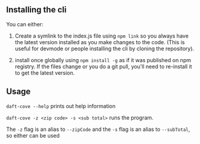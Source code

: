 ## Installing the cli
You can either:
1. Create a symlink to the index.js file using ```npm link``` so you always have the latest version installed as you make changes to the code. (This is useful for devmode or people installing the cli by cloning the repository).

2. install once globally using ```npm install -g``` as if it was published on npm registry. If the files change or you do a git pull, you'll need to re-install it to get the latest version.

## Usage

```daft-cove --help```
prints out help information

```daft-cove -z <zip code> -s <sub total>```
runs the program.

The `-z` flag is an alias to `--zipCode` and the `-s` flag is an alias to `--subTotal`, so either can be used
